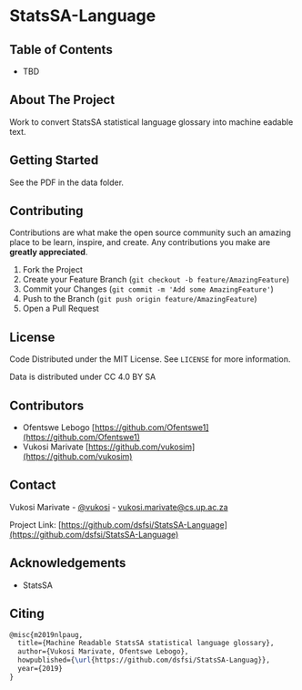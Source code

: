 # StatsSA-Language

<!-- TABLE OF CONTENTS -->
## Table of Contents

* TBD


<!-- ABOUT THE PROJECT -->
## About The Project

Work to convert StatsSA statistical language glossary into machine eadable text.


<!-- GETTING STARTED -->
## Getting Started

See the PDF in the data folder.

<!-- CONTRIBUTING -->
## Contributing

Contributions are what make the open source community such an amazing place to be learn, inspire, and create. Any contributions you make are **greatly appreciated**.

1. Fork the Project
2. Create your Feature Branch (`git checkout -b feature/AmazingFeature`)
3. Commit your Changes (`git commit -m 'Add some AmazingFeature'`)
4. Push to the Branch (`git push origin feature/AmazingFeature`)
5. Open a Pull Request


<!-- LICENSE -->
## License

Code Distributed under the MIT License. See `LICENSE` for more information.

Data is distributed under CC 4.0 BY SA

<!-- CONTRIBUTORS-->
## Contributors
* Ofentswe Lebogo [https://github.com/Ofentswe1](https://github.com/Ofentswe1)
* Vukosi Marivate [https://github.com/vukosim](https://github.com/vukosim)

<!-- CONTACT -->
## Contact

Vukosi Marivate - [@vukosi](https://twitter.com/vukosi) - vukosi.marivate@cs.up.ac.za

Project Link: [https://github.com/dsfsi/StatsSA-Language](https://github.com/dsfsi/StatsSA-Language)


<!-- ACKNOWLEDGEMENTS -->
## Acknowledgements
* StatsSA

## Citing
```latex
@misc{m2019nlpaug,
  title={Machine Readable StatsSA statistical language glossary},
  author={Vukosi Marivate, Ofentswe Lebogo},
  howpublished={\url{https://github.com/dsfsi/StatsSA-Languag}},
  year={2019}
}
```
